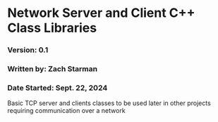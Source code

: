 # Network Server and Client C++ Class Libraries
### Version: 0.1
### Written by: Zach Starman
### Date Started: Sept. 22, 2024

Basic TCP server and clients classes to be used later in other projects requiring communication over a network


